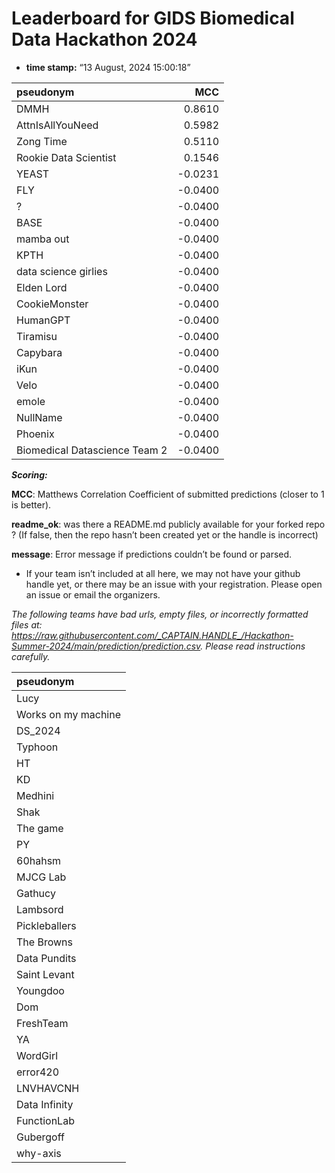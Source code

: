 # Leaderboard for GIDS Biomedical Data Hackathon 2024

-   **time stamp:** “13 August, 2024 15:00:18”

| pseudonym                     |     MCC |
|:------------------------------|--------:|
| DMMH                          |  0.8610 |
| AttnIsAllYouNeed              |  0.5982 |
| Zong Time                     |  0.5110 |
| Rookie Data Scientist         |  0.1546 |
| YEAST                         | -0.0231 |
| FLY                           | -0.0400 |
| ?                             | -0.0400 |
| BASE                          | -0.0400 |
| mamba out                     | -0.0400 |
| KPTH                          | -0.0400 |
| data science girlies          | -0.0400 |
| Elden Lord                    | -0.0400 |
| CookieMonster                 | -0.0400 |
| HumanGPT                      | -0.0400 |
| Tiramisu                      | -0.0400 |
| Capybara                      | -0.0400 |
| iKun                          | -0.0400 |
| Velo                          | -0.0400 |
| emole                         | -0.0400 |
| NullName                      | -0.0400 |
| Phoenix                       | -0.0400 |
| Biomedical Datascience Team 2 | -0.0400 |

***Scoring:***

**MCC**: Matthews Correlation Coefficient of submitted predictions
(closer to 1 is better).

**readme_ok**: was there a README.md publicly available for your forked
repo ? (If false, then the repo hasn’t been created yet or the handle is
incorrect)

**message**: Error message if predictions couldn’t be found or parsed.

-   If your team isn’t included at all here, we may not have your github
    handle yet, or there may be an issue with your registration. Please
    open an issue or email the organizers.

*The following teams have bad urls, empty files, or incorrectly
formatted files at:
<https://raw.githubusercontent.com/_CAPTAIN.HANDLE_/Hackathon-Summer-2024/main/prediction/prediction.csv>.
Please read instructions carefully.*

| pseudonym           |
|:--------------------|
| Lucy                |
| Works on my machine |
| DS_2024             |
| Typhoon             |
| HT                  |
| KD                  |
| Medhini             |
| Shak                |
| The game            |
| PY                  |
| 60hahsm             |
| MJCG Lab            |
| Gathucy             |
| Lambsord            |
| Pickleballers       |
| The Browns          |
| Data Pundits        |
| Saint Levant        |
| Youngdoo            |
| Dom                 |
| FreshTeam           |
| YA                  |
| WordGirl            |
| error420            |
| LNVHAVCNH           |
| Data Infinity       |
| FunctionLab         |
| Gubergoff           |
| why-axis            |
